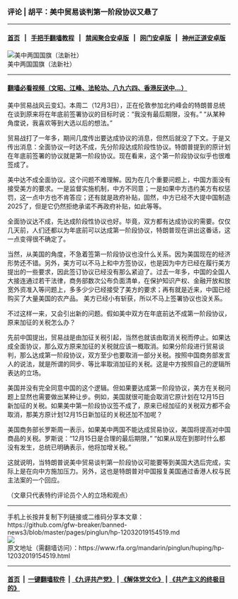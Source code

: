 ### 评论 | 胡平：美中贸易谈判第一阶段协议又悬了
------------------------

#### [首页](https://github.com/gfw-breaker/banned-news3/blob/master/README.md) &nbsp;&nbsp;|&nbsp;&nbsp; [手把手翻墙教程](https://github.com/gfw-breaker/guides/wiki) &nbsp;&nbsp;|&nbsp;&nbsp; [禁闻聚合安卓版](https://github.com/gfw-breaker/bn-android) &nbsp;&nbsp;|&nbsp;&nbsp; [网门安卓版](https://github.com/oGate2/oGate) &nbsp;&nbsp;|&nbsp;&nbsp; [神州正道安卓版](https://github.com/SzzdOgate/update) 



<div id="headerimg">
 <img alt="美中两国国旗（法新社）" src="https://www.rfa.org/mandarin/pinglun/huping/hp-12032019154519.html/hc823.jpg/image" title="美中两国国旗（法新社）"/>
 <div id="headerimgcontents">
  <div id="headerimgcaption">
   <span>
    美中两国国旗（法新社）
   </span>
   <!-- zoomattribute -->
  </div>
  <!-- headerimgcaption -->
 </div>
 <!-- headerimagecontents -->
</div>

<hr/>


#### [翻墙必看视频（文昭、江峰、法轮功、八九六四、香港反送中...）](https://github.com/gfw-breaker/banned-news3/blob/master/pages/links.md)

<div id="storytext">
 <div>
  <div class="slot_header">
  </div>
 </div>
 <p>
  美中贸易战风云变幻。本周二（12月3日），正在伦敦参加北约峰会的特朗普总统在谈到原来将在年底前签署协议的目标时说：“我没有最后期限，没有。” “从某种角度说，我喜欢等到大选以后的想法。”
 </p>
 <p>
  贸易战打了一年多，期间几度传出要达成协议的消息，但然后就没了下文。于是又传出消息：全面协议一时达不成，先分阶段达成阶段性协议。特朗普提到的原计划在年底前签署的协议就是第一阶段协议。现在看来，这个第一阶段协议似乎也很难签成了。
 </p>
 <p>
  美中达不成全面协议。这个问题不难理解。因为在几个重要问题上，中国方面没有接受美方的要求。一是监督实施机制，中方不同意；一是如果中方违约美方有权惩罚，这一点中方也不肯答应；还有就是政府补贴，固然，中方已经不大提中国制造2025了，但是它仍然拒绝承诺不再政府补贴，如此等等。
 </p>
 <p>
  全面协议达不成，先达成阶段性协议也好。毕竟，双方都有达成协议的需要。仅仅几天前，人们还都以为年底前可以达成第一阶段协议，特朗普现在讲出这番话，这一点变得很不确定了。
 </p>
 <p>
  当然，从美国的角度，不急着签第一阶段协议也没什么关系。因为美国现在的经济形势还不错。另外，美方可以不马上和中方签协议，也是因为中方已经在履行美方提出的一些要求，因此签订协议已经没有那么紧迫了。过去一年多，中国的全国人大接连通过若干法律，商务部数次公布负面清单，在保护知识产权、金融开放和放宽外资准入等问题上，多多少少已经接受了美方的要求；再有就是近来，中国已经购买了大量美国的农产品。 美方已经小有斩获，所以不马上签署协议也没关系。
 </p>
 <p>
  不过这样一来，又会引出新的问题。假如美中双方在年底前达不成第一阶段协议，原来加征的关税怎么办？
 </p>
 <p>
  先前中国提出，贸易战是由加征关税引起，当然也就该由取消关税而停止。如果达成全面协议，那么双方原来加征的关税就应该一概取消。如果分阶段进行贸易谈判，那么达成第一阶段协议，双方至少也要取消一部分关税。按照中国商务部发言人的说法，就是所谓的同步、等比率取消加征的关税。这是中方按照自己的逻辑所表达的立场。
 </p>
 <p>
  美国并没有完全同意中国的这个逻辑。但如果要达成第一阶段协议，美方在关税问题上显然也需要做出某种让步。例如，美国就很可能会取消它原计划在12月15日新加征的关税。如果美中第一阶段协议签不成了，原来已经加征的关税双方都不会取消，那美方原计划12月15日新加征的关税还加不加呢？
 </p>
 <p>
  美国商务部长罗斯周一表示，如果美中两国不能达成贸易协议，美国将提高对中国商品的关税。罗斯说：“12月15日是合理的最后期限，” “如果从现在到那时什么都没有发生，总统已明确表示，他将加增关税。”
 </p>
 <p>
  这就说明，当特朗普说美中贸易谈判第一阶段协议可能要等到美国大选后完成，实际上是在向中方施加压力。另外，这也是特朗普对中国报复美国通过香港人权与民主法案的一个回应。
 </p>
 <p>
  （文章只代表特约评论员个人的立场和观点）
 </p>
</div>

<hr/>
手机上长按并复制下列链接或二维码分享本文章：<br/>
https://github.com/gfw-breaker/banned-news3/blob/master/pages/pinglun/hp-12032019154519.md <br/>
<a href='https://github.com/gfw-breaker/banned-news3/blob/master/pages/pinglun/hp-12032019154519.md'><img src='https://github.com/gfw-breaker/banned-news3/blob/master/pages/pinglun/hp-12032019154519.md.png'/></a> <br/>
原文地址（需翻墙访问）：https://www.rfa.org/mandarin/pinglun/huping/hp-12032019154519.html


------------------------
#### [首页](https://github.com/gfw-breaker/banned-news3/blob/master/README.md) &nbsp;|&nbsp; [一键翻墙软件](https://github.com/gfw-breaker/nogfw/blob/master/README.md) &nbsp;| [《九评共产党》](https://github.com/gfw-breaker/9ping.md/blob/master/README.md#九评之一评共产党是什么) | [《解体党文化》](https://github.com/gfw-breaker/jtdwh.md/blob/master/README.md) | [《共产主义的终极目的》](https://github.com/gfw-breaker/gczydzjmd.md/blob/master/README.md)


<img src='http://gfw-breaker.win/banned-news3/pages/pinglun/hp-12032019154519.md' width='0px' height='0px'/>